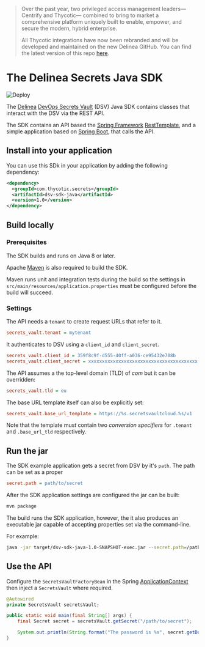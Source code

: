 > Over the past year, two privileged access management leaders—Centrify and Thycotic— combined to bring to market a comprehensive platform uniquely built to enable, empower, and secure the modern, hybrid enterprise.
>
> All Thycotic integrations have now been rebranded and will be developed and maintained on the new Delinea GitHub. You can find the latest version of this repo [here](https://github.com/DelineaXPM/dsv-sdk-java).

# The Delinea Secrets Java SDK

![Deploy](https://github.com/thycotic/dsv-sdk-java/workflows/Deploy/badge.svg)

The [Delinea](https://delinea.com/)
[DevOps Secrets Vault](https://delinea.com/products/devops-secrets-management-vault)
(DSV) Java SDK contains classes that interact with the DSV via the REST API.

The SDK contains an API based the [Spring Framework](https://spring.io/projects/spring-framework)
[RestTemplate](https://docs.spring.io/spring-framework/docs/current/javadoc-api/org/springframework/web/client/RestTemplate.html),
and a simple application based on [Spring Boot](https://spring.io/projects/spring-boot),
that calls the API.


## Install into your application

You can use this SDk in your application by adding the following dependency:

```xml
<dependency>
  <groupId>com.thycotic.secrets</groupId>
  <artifactId>dsv-sdk-java</artifactId>
  <version>1.0</version>
</dependency>
```

## Build locally

### Prerequisites

The SDK builds and runs on Java 8 or later.

Apache [Maven](https://maven.apache.org/) is also required to build the SDK.

Maven runs unit and integration tests during the build so the settings in
`src/main/resources/application.properties` must be configured before the build
will succeed.

### Settings

The API needs a `tenant` to create request URLs that refer to it.

```ini
secrets_vault.tenant = mytenant
```

It authenticates to DSV using a `client_id` and `client_secret`.

```ini
secrets_vault.client_id = 359f8c9f-d555-40ff-a036-ce95432e708b
secrets_vault.client_secret = xxxxxxxxxxxxxxxxxxxxxxxxxxxxxxxxxxxxxxxx
```

The API assumes a the top-level domain (TLD) of _com_ but it can be overridden:

```ini
secrets_vault.tld = eu
```

The base URL template itself can also be explicitly set:

```ini
secrets_vault.base_url_template = https://%s.secretsvaultcloud.%s/v1
```

Note that the template must contain two _conversion specifiers_ for `.tenant` and
`.base_url_tld` respectively.

## Run the jar

The SDK example application gets a secret from DSV by it's `path`. The path can
be set as a proper

```ini
secret.path = path/to/secret
```

After the SDK application settings are configured the jar can be built:

```bash
mvn package
```

The build runs the SDK application, however, the it also produces an executable
jar capable of accepting properties set via the command-line.

For example:

```bash
java -jar target/dsv-sdk-java-1.0-SNAPSHOT-exec.jar --secret.path=/path/to/a/secret
```

## Use the API

Configure the `SecretsVaultFactoryBean` in the Spring
[ApplicationContext](https://docs.spring.io/spring-framework/docs/current/javadoc-api/org/springframework/context/ApplicationContext.html)
then inject a `SecretsVault` where required.

```java
@Autowired
private SecretsVault secretsVault;

public static void main(final String[] args) {
    final Secret secret = secretsVault.getSecret("/path/to/secret");

    System.out.println(String.format("The password is %s", secret.getData().get("password")));
}
```
